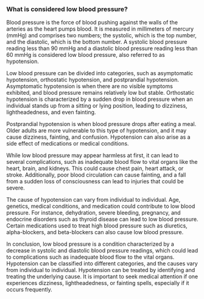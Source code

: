 ### What is considered low blood pressure?

Blood pressure is the force of blood pushing against the walls of the arteries as the heart pumps blood. It is measured in millimeters of mercury (mmHg) and comprises two numbers; the systolic, which is the top number, and the diastolic, which is the bottom number. A systolic blood pressure reading less than 90 mmHg and a diastolic blood pressure reading less than 60 mmHg is considered low blood pressure, also referred to as hypotension.

Low blood pressure can be divided into categories, such as asymptomatic hypotension, orthostatic hypotension, and postprandial hypotension. Asymptomatic hypotension is when there are no visible symptoms exhibited, and blood pressure remains relatively low but stable. Orthostatic hypotension is characterized by a sudden drop in blood pressure when an individual stands up from a sitting or lying position, leading to dizziness, lightheadedness, and even fainting.

Postprandial hypotension is when blood pressure drops after eating a meal. Older adults are more vulnerable to this type of hypotension, and it may cause dizziness, fainting, and confusion. Hypotension can also arise as a side effect of medications or medical conditions.

While low blood pressure may appear harmless at first, it can lead to several complications, such as inadequate blood flow to vital organs like the heart, brain, and kidneys. This could cause chest pain, heart attack, or stroke. Additionally, poor blood circulation can cause fainting, and a fall from a sudden loss of consciousness can lead to injuries that could be severe.

The cause of hypotension can vary from individual to individual. Age, genetics, medical conditions, and medication could contribute to low blood pressure. For instance, dehydration, severe bleeding, pregnancy, and endocrine disorders such as thyroid disease can lead to low blood pressure. Certain medications used to treat high blood pressure such as diuretics, alpha-blockers, and beta-blockers can also cause low blood pressure.

In conclusion, low blood pressure is a condition characterized by a decrease in systolic and diastolic blood pressure readings, which could lead to complications such as inadequate blood flow to the vital organs. Hypotension can be classified into different categories, and the causes vary from individual to individual. Hypotension can be treated by identifying and treating the underlying cause. It is important to seek medical attention if one experiences dizziness, lightheadedness, or fainting spells, especially if it occurs frequently.